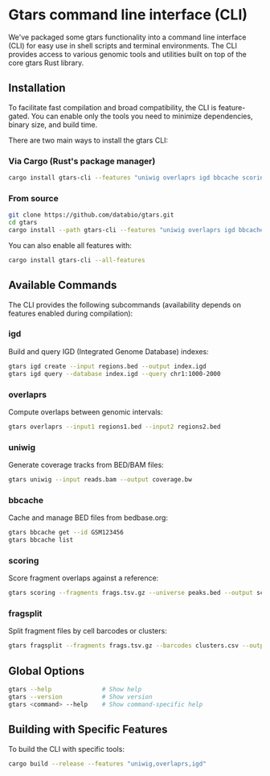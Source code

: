 # Gtars command line interface (CLI)

We've packaged some gtars functionality into a command line interface (CLI) for easy use in shell scripts and terminal environments. The CLI provides access to various genomic tools and utilities built on top of the core gtars Rust library.

## Installation

To facilitate fast compilation and broad compatibility, the CLI is feature-gated. You can enable only the tools you need to minimize dependencies, binary size, and build time.

There are two main ways to install the gtars CLI:

### Via Cargo (Rust's package manager)
```bash
cargo install gtars-cli --features "uniwig overlaprs igd bbcache scoring fragsplit"
```

### From source
```bash
git clone https://github.com/databio/gtars.git
cd gtars
cargo install --path gtars-cli --features "uniwig overlaprs igd bbcache scoring fragsplit"
```

You can also enable all features with:
```bash
cargo install gtars-cli --all-features
```

## Available Commands

The CLI provides the following subcommands (availability depends on features enabled during compilation):

### igd
Build and query IGD (Integrated Genome Database) indexes:
```bash
gtars igd create --input regions.bed --output index.igd
gtars igd query --database index.igd --query chr1:1000-2000
```

### overlaprs
Compute overlaps between genomic intervals:
```bash
gtars overlaprs --input1 regions1.bed --input2 regions2.bed
```

### uniwig
Generate coverage tracks from BED/BAM files:
```bash
gtars uniwig --input reads.bam --output coverage.bw
```

### bbcache
Cache and manage BED files from bedbase.org:
```bash
gtars bbcache get --id GSM123456
gtars bbcache list
```

### scoring
Score fragment overlaps against a reference:
```bash
gtars scoring --fragments frags.tsv.gz --universe peaks.bed --output scores.txt
```

### fragsplit
Split fragment files by cell barcodes or clusters:
```bash
gtars fragsplit --fragments frags.tsv.gz --barcodes clusters.csv --output-dir splits/
```


## Global Options

```bash
gtars --help              # Show help
gtars --version           # Show version
gtars <command> --help    # Show command-specific help
```

## Building with Specific Features

To build the CLI with specific tools:
```bash
cargo build --release --features "uniwig,overlaprs,igd"
```